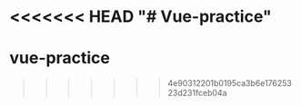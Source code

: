 <<<<<<< HEAD
"# Vue-practice" 
=======
# vue-practice
>>>>>>> 4e90312201b0195ca3b6e17625323d231fceb04a
